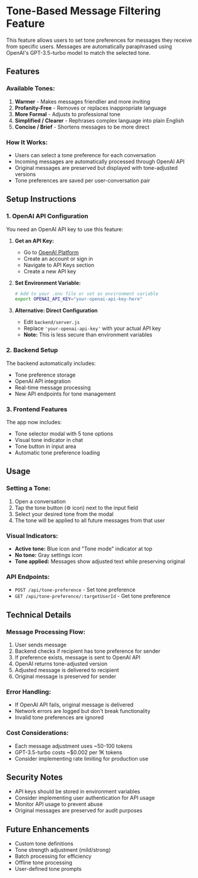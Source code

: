 # Tone-Based Message Filtering Feature

This feature allows users to set tone preferences for messages they receive from specific users. Messages are automatically paraphrased using OpenAI's GPT-3.5-turbo model to match the selected tone.

## Features

### Available Tones:
1. **Warmer** - Makes messages friendlier and more inviting
2. **Profanity-Free** - Removes or replaces inappropriate language  
3. **More Formal** - Adjusts to professional tone
4. **Simplified / Clearer** - Rephrases complex language into plain English
5. **Concise / Brief** - Shortens messages to be more direct

### How It Works:
- Users can select a tone preference for each conversation
- Incoming messages are automatically processed through OpenAI API
- Original messages are preserved but displayed with tone-adjusted versions
- Tone preferences are saved per user-conversation pair

## Setup Instructions

### 1. OpenAI API Configuration

You need an OpenAI API key to use this feature:

1. **Get an API Key:**
   - Go to [OpenAI Platform](https://platform.openai.com/)
   - Create an account or sign in
   - Navigate to API Keys section
   - Create a new API key

2. **Set Environment Variable:**
   ```bash
   # Add to your .env file or set as environment variable
   export OPENAI_API_KEY="your-openai-api-key-here"
   ```

3. **Alternative: Direct Configuration**
   - Edit `backend/server.js`
   - Replace `'your-openai-api-key'` with your actual API key
   - **Note:** This is less secure than environment variables

### 2. Backend Setup

The backend automatically includes:
- Tone preference storage
- OpenAI API integration
- Real-time message processing
- New API endpoints for tone management

### 3. Frontend Features

The app now includes:
- Tone selector modal with 5 tone options
- Visual tone indicator in chat
- Tone button in input area
- Automatic tone preference loading

## Usage

### Setting a Tone:
1. Open a conversation
2. Tap the tone button (⚙️ icon) next to the input field
3. Select your desired tone from the modal
4. The tone will be applied to all future messages from that user

### Visual Indicators:
- **Active tone:** Blue icon and "Tone mode" indicator at top
- **No tone:** Gray settings icon
- **Tone applied:** Messages show adjusted text while preserving original

### API Endpoints:
- `POST /api/tone-preference` - Set tone preference
- `GET /api/tone-preference/:targetUserId` - Get tone preference

## Technical Details

### Message Processing Flow:
1. User sends message
2. Backend checks if recipient has tone preference for sender
3. If preference exists, message is sent to OpenAI API
4. OpenAI returns tone-adjusted version
5. Adjusted message is delivered to recipient
6. Original message is preserved for sender

### Error Handling:
- If OpenAI API fails, original message is delivered
- Network errors are logged but don't break functionality
- Invalid tone preferences are ignored

### Cost Considerations:
- Each message adjustment uses ~50-100 tokens
- GPT-3.5-turbo costs ~$0.002 per 1K tokens
- Consider implementing rate limiting for production use

## Security Notes

- API keys should be stored in environment variables
- Consider implementing user authentication for API usage
- Monitor API usage to prevent abuse
- Original messages are preserved for audit purposes

## Future Enhancements

- Custom tone definitions
- Tone strength adjustment (mild/strong)
- Batch processing for efficiency
- Offline tone processing
- User-defined tone prompts 